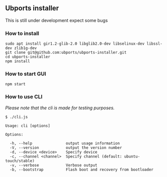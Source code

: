 ## Ubports installer

This is still under development expect some bugs

### How to install

```
sudo apt install gir1.2-glib-2.0 libglib2.0-dev libselinux-dev libssl-dev zlib1g-dev
git clone git@github.com:ubports/ubports-installer.git
cd ubports-installer
npm install
```

### How to start GUI

```
npm start
```

### How to use CLI

*Please note that the cli is made for testing purposes.*

```
$ ./cli.js

Usage: cli [options]

Options:

  -h, --help               output usage information
  -V, --version            output the version number
  -d, --device <device>    Specify device
  -c, --channel <channel>  Specify channel (default: ubuntu-touch/stable)
  -v, --verbose            Verbose output
  -b, --bootstrap          Flash boot and recovery from bootloader
```
